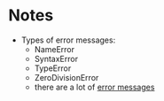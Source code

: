 # Notes

- Types of error messages:
  - NameError
  - SyntaxError
  - TypeError
  - ZeroDivisionError
  - there are a lot of [error messages]

[error messages]: https://ruby-doc.org/core-2.2.0/Exception.html